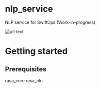 # nlp_service
NLP service for SwiftOps (Work-in-progress)

![alt text](https://pbs.twimg.com/profile_images/934851009309839360/U5PjXCDE_400x400.jpg "Work-In-Progress")


# Getting started

## Prerequisites

rasa_core
rasa_nlu
